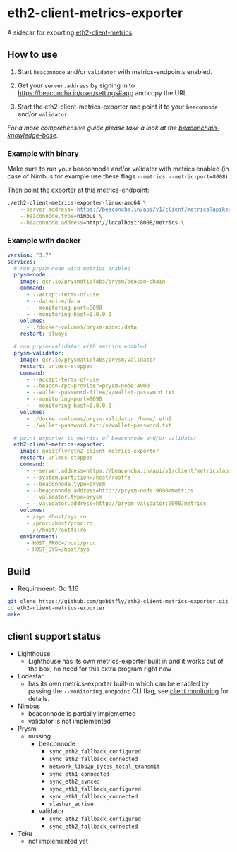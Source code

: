 # eth2-client-metrics-exporter

A sidecar for exporting [eth2-client-metrics](https://github.com/gobitfly/eth2-client-metrics).

## How to use

1. Start `beaconnode` and/or `validator` with metrics-endpoints enabled.

2. Get your `server.address` by signing in to https://beaconcha.in/user/settings#app and copy the URL.

3. Start the eth2-client-metrics-exporter and point it to your `beaconnode` and/or `validator`.

*For a more comprehensive guide please take a look at the [beaconchain-knowledge-base](https://kb.beaconcha.in/beaconcha.in-explorer/mobile-app-less-than-greater-than-beacon-node).*

### Example with binary

Make sure to run your beaconnode and/or validator with metrics enabled (in case of Nimbus for example use these flags `--metrics --metric-port=8008`).

Then point the exporter at this metrics-endpoint:

```bash
./eth2-client-metrics-exporter-linux-amd64 \
    --server.address='https://beaconcha.in/api/v1/client/metrics?apikey=<beaconcha.in-apikey>&machine=<machine-name>' \
    --beaconnode.type=nimbus \
    --beaconnode.address=http://localhost:8008/metrics \
```

### Example with docker

```yaml
version: "3.7"
services:
  # run prysm-node with metrics enabled
  prysm-node:
    image: gcr.io/prysmaticlabs/prysm/beacon-chain
    command:
      - --accept-terms-of-use
      - --datadir=/data
      - --monitoring-port=9090
      - --monitoring-host=0.0.0.0
    volumes:
      - ./docker-volumes/prysm-node:/data
    restart: always

  # run prysm-validator with metrics enabled
  prysm-validator:
    image: gcr.io/prysmaticlabs/prysm/validator
    restart: unless-stopped
    command:
      - --accept-terms-of-use
      - --beacon-rpc-provider=prysm-node:4000
      - --wallet-password-file=/v/wallet-password.txt
      - --monitoring-port=9090
      - --monitoring-host=0.0.0.0
    volumes:
      - ./docker-volumes/prysm-validator:/home/.eth2
      - ./wallet-password.txt:/v/wallet-password.txt

  # point exporter to metrics of beaconnode and/or validator
  eth2-client-metrics-exporter:
    image: gobitfly/eth2-client-metrics-exporter
    restart: unless-stopped
    command:
      - --server.address=https://beaconcha.in/api/v1/client/metrics?apikey=<apikey>&machine=<machine>
      - --system.partition=/host/rootfs
      - --beaconnode.type=prysm
      - --beaconnode.address=http://prysm-node:9090/metrics
      - --validator.type=prysm
      - --validator.address=http://prysm-validator:9090/metrics
    volumes:
      - /sys:/host/sys:ro
      - /proc:/host/proc:ro
      - /:/host/rootfs:ro
    environment:
      - HOST_PROC=/host/proc
      - HOST_SYS=/host/sys
```

## Build

- Requirement: Go 1.16

```bash
git clone https://github.com/gobitfly/eth2-client-metrics-exporter.git
cd eth2-client-metrics-exporter 
make
```

## client support status

* Lighthouse
  * Lighthouse has its own metrics-exporter built in and it works out of the box, no need for this extra program right now
* Lodestar
  * has its own metrics-exporter built-in which can be enabled by passing the `--monitoring.endpoint` CLI flag, see [client monitoring](https://chainsafe.github.io/lodestar/usage/client-monitoring/) for details.
* Nimbus
  * beaconnode is partially implemented
  * validator is not implemented
* Prysm
  * missing
    * beaconnode
      * `sync_eth2_fallback_configured`
      * `sync_eth2_fallback_connected`
      * `network_libp2p_bytes_total_transmit`
      * `sync_eth1_connected`
      * `sync_eth2_synced`
      * `sync_eth1_fallback_configured`
      * `sync_eth1_fallback_connected`
      * `slasher_active`
    * validator
      * `sync_eth2_fallback_configured`
      * `sync_eth2_fallback_connected`
* Teku
  * not implemented yet
